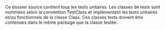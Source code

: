 Ce dossier source contient tous les tests unitaires.
Les classes de tests sont nommées selon la convention TestClass et implémentent les tests unitaires et/ou fonctionnels de la classe Class.
Ces classes tests doivent être contenues dans le même package que la classe testée.
